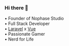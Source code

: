 ### Hi there 👋

• Founder of Nophase Studio 
<br />
• Full Stack Developer
<br />
• [Laravel](https://laravel.com/) x [Vue](https://v3.vuejs.org/)
<br />
• Passionate Gamer
<br />
• Nerd for Life

<!--
**Subwaytime/Subwaytime** is a ✨ _special_ ✨ repository because its `README.md` (this file) appears on your GitHub profile.

Here are some ideas to get you started:

- 🔭 I’m currently working on ...
- 🌱 I’m currently learning ...
- 👯 I’m looking to collaborate on ...
- 🤔 I’m looking for help with ...
- 💬 Ask me about ...
- 📫 How to reach me: ...
- 😄 Pronouns: ...
- ⚡ Fun fact: ...
-->
